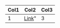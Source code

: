| Col1 | Col2 | Col3 |
| --- | --- | --- |
| 1 | [Link](https://github.com/carstenscharlemann/PEGASUS-SYSTEM/issues/49)" | 3 |


